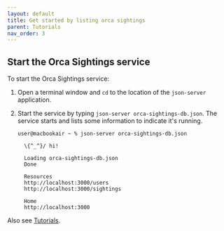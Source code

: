 ```yaml
---
layout: default
title: Get started by listing orca sightings
parent: Tutorials
nav_order: 3
---
```


## Start the Orca Sightings service

To start the Orca Sightings service:

1. Open a terminal window and `cd` to the location of the `json-server` application.

2. Start the service by typing `json-server orca-sightings-db.json`. The service starts and lists some information to indicate it's running.

   ```shell
   user@macbookair ~ % json-server orca-sightings-db.json
   
     \{^_^}/ hi!
   
     Loading orca-sightings-db.json
     Done
   
     Resources
     http://localhost:3000/users
     http://localhost:3000/sightings
   
     Home
     http://localhost:3000
   ```

Also see [Tutorials](./tutorials.md).

